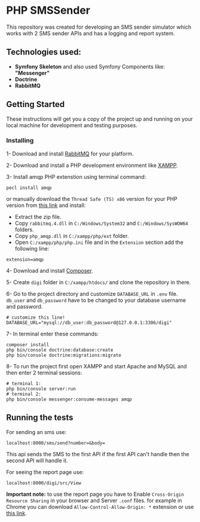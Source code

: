 
# PHP SMSSender

This repository was created for developing an SMS sender simulator which works with 2 SMS sender APIs and has a logging and report system.

## Technologies used:

* **Symfony Skeleton** and also used Symfony Components like: **"Messenger"**
* **Doctrine**
* **RabbitMQ**

## Getting Started

These instructions will get you a copy of the project up and running on your local machine for development and testing purposes.

### Installing

1- Download and install [RabbitMQ](https://www.rabbitmq.com/) for your platform.

2- Download and install a PHP development environment like [XAMPP](https://www.apachefriends.org/index.html).

3- Install amqp PHP extenstion using terminal command:

```
pecl install amqp
```

or manually download the `Thread Safe (TS) x86` version for your PHP version from [this link](https://pecl.php.net/package/amqp) and install:

* Extract the zip file.
* Copy `rabbitmq.4.dll` in `C:/Windows/System32` and `C:/Windows/SysWOW64` folders.
* Copy `php_amqp.dll` in `C:/xampp/php/ext` folder.
* Open `C:/xampp/php/php.ini` file and in the `Extension` section add the following line:

```
extension=amqp
```

4- Download and install [Composer](https://getcomposer.org/).

5- Create `digi` folder in `C:/xampp/htdocs/` and clone the repository in there.

6- Go to the project directory and customize `DATABASE_URL` in `.env` file. `db_user` and `db_password` have to be changed to your database username and password.

```
# customize this line!
DATABASE_URL="mysql://db_user:db_password@127.0.0.1:3306/digi"
```

7- In terminal enter these commands:

```
composer install
php bin/console doctrine:database:create
php bin/console doctrine:migrations:migrate
```

8- To run the project first open XAMPP and start Apache and MySQL and then enter 2 terminal sessions:

```
# terminal 1:
php bin/console server:run
# terminal 2:
php bin/console messenger:consume-messages amqp
```

## Running the tests

For sending an sms use:

```
localhost:8000/sms/send?number=&body=
```

This api sends the SMS to the first API if the first API can't handle then the second API will handle it.

For seeing the report page use:

```
localhost:8000/digi/src/View
```

**Important note:** to use the report page you have to Enable `Cross-Origin Resource Sharing` in your browser and Server `.conf` files. for example in Chrome you can download `Allow-Control-Allow-Origin: *` extension or use [this link](https://enable-cors.org/).
